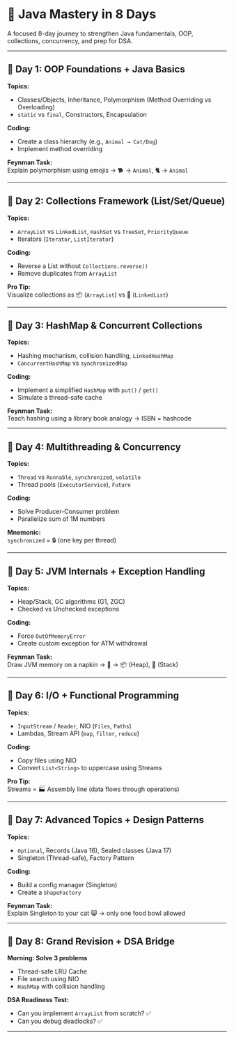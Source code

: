 # 🧠 Java Mastery in 8 Days

A focused 8-day journey to strengthen Java fundamentals, OOP, collections, concurrency, and prep for DSA.

---

## 📌 Day 1: OOP Foundations + Java Basics

**Topics:**
- Classes/Objects, Inheritance, Polymorphism (Method Overriding vs Overloading)
- `static` vs `final`, Constructors, Encapsulation

**Coding:**
- Create a class hierarchy (e.g., `Animal → Cat/Dog`)
- Implement method overriding

**Feynman Task:**  
Explain polymorphism using emojis → 🐕 → `Animal`, 🐈 → `Animal`

---

## 📌 Day 2: Collections Framework (List/Set/Queue)

**Topics:**
- `ArrayList` vs `LinkedList`, `HashSet` vs `TreeSet`, `PriorityQueue`
- Iterators (`Iterator`, `ListIterator`)

**Coding:**
- Reverse a List without `Collections.reverse()`
- Remove duplicates from `ArrayList`

**Pro Tip:**  
Visualize collections as 📦 (`ArrayList`) vs 🚂 (`LinkedList`)

---

## 📌 Day 3: HashMap & Concurrent Collections

**Topics:**
- Hashing mechanism, collision handling, `LinkedHashMap`
- `ConcurrentHashMap` vs `synchronizedMap`

**Coding:**
- Implement a simplified `HashMap` with `put()` / `get()`
- Simulate a thread-safe cache

**Feynman Task:**  
Teach hashing using a library book analogy → ISBN = hashcode

---

## 📌 Day 4: Multithreading & Concurrency

**Topics:**
- `Thread` vs `Runnable`, `synchronized`, `volatile`
- Thread pools (`ExecutorService`), `Future`

**Coding:**
- Solve Producer-Consumer problem
- Parallelize sum of 1M numbers

**Mnemonic:**  
`synchronized` = 🔒 (one key per thread)

---

## 📌 Day 5: JVM Internals + Exception Handling

**Topics:**
- Heap/Stack, GC algorithms (G1, ZGC)
- Checked vs Unchecked exceptions

**Coding:**
- Force `OutOfMemoryError`
- Create custom exception for ATM withdrawal

**Feynman Task:**  
Draw JVM memory on a napkin → 🧠 → 📦 (Heap), 🧵 (Stack)

---

## 📌 Day 6: I/O + Functional Programming

**Topics:**
- `InputStream` / `Reader`, NIO (`Files`, `Paths`)
- Lambdas, Stream API (`map`, `filter`, `reduce`)

**Coding:**
- Copy files using NIO
- Convert `List<String>` to uppercase using Streams

**Pro Tip:**  
Streams = 🏭 Assembly line (data flows through operations)

---

## 📌 Day 7: Advanced Topics + Design Patterns

**Topics:**
- `Optional`, Records (Java 16), Sealed classes (Java 17)
- Singleton (Thread-safe), Factory Pattern

**Coding:**
- Build a config manager (Singleton)
- Create a `ShapeFactory`

**Feynman Task:**  
Explain Singleton to your cat 😸 → only one food bowl allowed

---

## 📌 Day 8: Grand Revision + DSA Bridge

**Morning: Solve 3 problems**
- Thread-safe LRU Cache
- File search using NIO
- `HashMap` with collision handling

**DSA Readiness Test:**
- Can you implement `ArrayList` from scratch? ✅  
- Can you debug deadlocks? ✅

---
